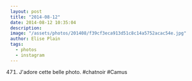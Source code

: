 ```yaml
---
layout: post
title: "2014-08-12"
date: 2014-08-12 10:35:04
description: 
image: "/assets/photos/201408/f39cf3eca913d51c8c14a5752acac54e.jpg"
author: Elise Plain
tags: 
  - photos
  - instagram
---
```


471. J&#39;adore cette belle photo. #chatnoir #Camus
<p></p>
